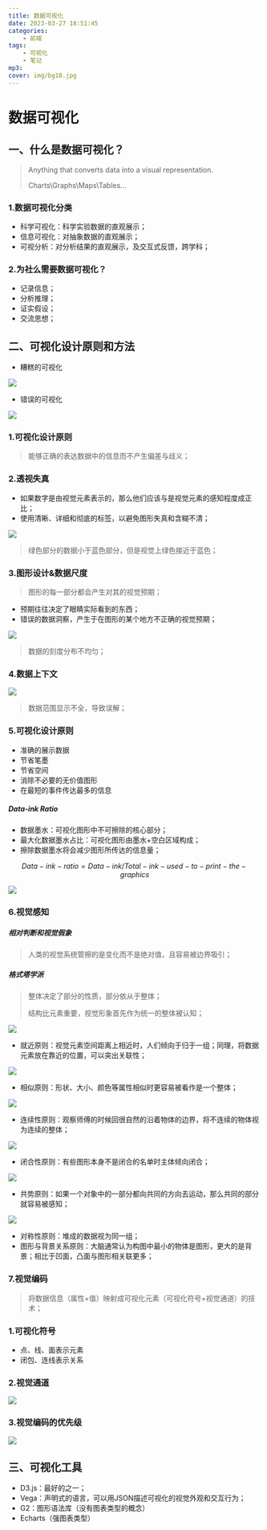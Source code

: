 ```yaml
---
title: 数据可视化
date: 2023-03-27 18:51:45
categories: 
    - 前端
tags: 
    - 可视化
    - 笔记
mp3: 
cover: img/bg10.jpg
---
```



# 数据可视化

## 一、什么是数据可视化？

> Anything that converts data into a visual representation. 
>
> Charts\Graphs\Maps\Tables...

### 1.数据可视化分类

- 科学可视化：科学实验数据的直观展示；
- 信息可视化：对抽象数据的直观展示；
- 可视分析：对分析结果的直观展示，及交互式反馈，跨学科；

### 2.为社么需要数据可视化？

- 记录信息；
- 分析推理；
- 证实假设；
- 交流思想；

## 二、可视化设计原则和方法

- 糟糕的可视化

![](https://s3.bmp.ovh/imgs/2023/02/13/047ff6801801a0ae.jpg)

- 错误的可视化

![](https://s3.bmp.ovh/imgs/2023/02/13/49b2ca22ec9c3ff1.jpg)

### 1.可视化设计原则

> 能够正确的表达数据中的信息而不产生偏差与歧义；

### 2.透视失真

- 如果数字是由视觉元素表示的，那么他们应该与是视觉元素的感知程度成正比；
- 使用清晰、详细和彻底的标签，以避免图形失真和含糊不清；

![](https://s3.bmp.ovh/imgs/2023/02/13/e9ae1811c30f03fd.jpg)

> 绿色部分的数据小于蓝色部分，但是视觉上绿色接近于蓝色；

### 3.图形设计&数据尺度

> 图形的每一部分都会产生对其的视觉预期；

- 预期往往决定了眼睛实际看到的东西；
- 错误的数据洞察，产生于在图形的某个地方不正确的视觉预期；

![](https://s3.bmp.ovh/imgs/2023/02/13/4f7068afb0f91c60.jpg)

> 数据的刻度分布不均匀；

### 4.数据上下文

![](https://s3.bmp.ovh/imgs/2023/02/13/1af9dfd1933e4bc4.jpg)

> 数据范围显示不全，导致误解；

### 5.可视化设计原则

- 准确的展示数据
- 节省笔墨
- 节省空间
- 消除不必要的无价值图形
- 在最短的事件传达最多的信息

##### Data-ink Ratio

- 数据墨水：可视化图形中不可擦除的核心部分；
- 最大化数据墨水占比：可视化图形由墨水+空白区域构成；
- 擦除数据墨水将会减少图形所传达的信息量；

$$
Data-ink-ratio=Data-ink/Total-ink-used-to-print-the-graphics
$$

![](https://s3.bmp.ovh/imgs/2023/02/13/08a573bf6afb2dff.jpg)

### 6.视觉感知

##### 相对判断和视觉假象

> 人类的视觉系统管擦的是变化而不是绝对值，且容易被边界吸引；

##### 格式塔学派

> 整体决定了部分的性质，部分依从于整体；
>
> 结构比元素重要，视觉形象首先作为统一的整体被认知；

![](https://s3.bmp.ovh/imgs/2023/02/13/76fa7f84b9de92b5.jpg)

- 就近原则：视觉元素空间距离上相近时，人们倾向于归于一组；同理，将数据元素放在靠近的位置，可以突出关联性；

![](https://s3.bmp.ovh/imgs/2023/02/13/643b5bf9da7aff3b.jpg)

- 相似原则：形状、大小、颜色等属性相似时更容易被看作是一个整体；

![](https://s3.bmp.ovh/imgs/2023/02/13/c66cc71e223ca688.jpg)

- 连续性原则：观察师傅的时候回很自然的沿着物体的边界，将不连续的物体视为连续的整体；

![](https://s3.bmp.ovh/imgs/2023/02/13/3c9504bd2d3fc1cb.jpg)

-  闭合性原则：有些图形本身不是闭合的名单时主体倾向闭合；

![](https://s3.bmp.ovh/imgs/2023/02/13/1bad0530b6e85e67.jpg)

- 共势原则：如果一个对象中的一部分都向共同的方向去运动，那么共同的部分就容易被感知；

![](https://s3.bmp.ovh/imgs/2023/02/13/7f5ee721448a7331.jpg)

- 对称性原则：堆成的数据视为同一组；
- 图形与背景关系原则：大脑通常认为构图中最小的物体是图形，更大的是背景；相比于凹面，凸面与图形相关联更多；

### 7.视觉编码

> 将数据信息（属性+值）映射成可视化元素（可视化符号+视觉通道）的技术；

### 1.可视化符号

- 点、线、面表示元素
- 闭包、连线表示关系

### 2.视觉通道

![](https://s3.bmp.ovh/imgs/2023/02/13/334060202691f9df.jpg)

### 3.视觉编码的优先级

![](https://s3.bmp.ovh/imgs/2023/02/13/a1ced555ecc5c0b6.jpg)

## 三、可视化工具

- D3.js：最好的之一；
- Vega：声明式的语言，可以用JSON描述可视化的视觉外观和交互行为；
- G2：图形语法库（没有图表类型的概念）
- Echarts（强图表类型）













